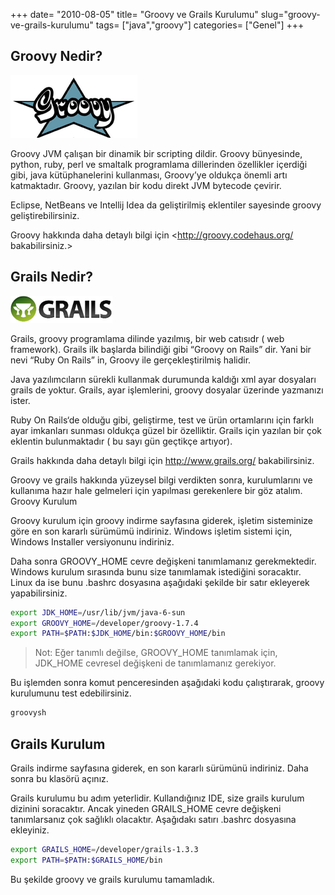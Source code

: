 +++
date= "2010-08-05"
title= "Groovy ve Grails Kurulumu"
slug="groovy-ve-grails-kurulumu"
tags= ["java","groovy"]
categories= ["Genel"]
+++


## Groovy Nedir?

![Groovy](/images/groovy_medium.png)

Groovy JVM çalışan bir dinamik bir scripting dildir. Groovy bünyesinde, python, ruby, perl ve smaltalk programlama dillerinden özellikler içerdiği gibi, java kütüphanelerini kullanması, Groovy’ye oldukça önemli artı katmaktadır. Groovy, yazılan bir kodu direkt JVM bytecode çevirir.

Eclipse, NetBeans ve Intellij Idea da geliştirilmiş eklentiler sayesinde groovy geliştirebilirsiniz.

Groovy hakkında daha detaylı bilgi için <http://groovy.codehaus.org/ bakabilirsiniz.>

## Grails Nedir?

![Grails Logo](/images/grails_logo1.png)

Grails, groovy programlama dilinde yazılmış, bir web catısıdr ( web framework). Grails ilk başlarda bilindiği gibi “Groovy on Rails” dir. Yani bir nevi “Ruby On Rails” in, Groovy ile gerçekleştirilmiş halidir.

Java yazılımcıların sürekli kullanmak durumunda kaldığı xml ayar dosyaları grails de yoktur. Grails, ayar işlemlerini, groovy dosyalar üzerinde yazmanızı ister.

Ruby On Rails‘de olduğu gibi, geliştirme, test ve ürün ortamlarını için farklı ayar imkanları sunması oldukça güzel bir özelliktir. Grails için yazılan bir çok eklentin bulunmaktadır ( bu sayı gün geçtikçe artıyor).

Grails hakkında daha detaylı bilgi için <http://www.grails.org/> bakabilirsiniz.

Groovy ve grails hakkında yüzeysel bilgi verdikten sonra, kurulumlarını ve kullanıma hazır hale gelmeleri için yapılması gerekenlere bir göz atalım.
Groovy Kurulum

Groovy kurulum için groovy indirme sayfasına giderek, işletim sisteminize göre en son kararlı sürümümü indiriniz. Windows işletim sistemi için, Windows Installer versiyonunu indiriniz.

Daha sonra GROOVY_HOME cevre değişkeni tanımlamanız gerekmektedir. Windows kurulum sırasında bunu size tanımlamak istediğini soracaktır. Linux da ise bunu .bashrc dosyasına aşağıdaki şekilde bir satır ekleyerek yapabilirsiniz.

```bash
export JDK_HOME=/usr/lib/jvm/java-6-sun
export GROOVY_HOME=/developer/groovy-1.7.4
export PATH=$PATH:$JDK_HOME/bin:$GROOVY_HOME/bin
```

> Not: Eğer tanımlı değilse, GROOVY_HOME tanımlamak için, JDK_HOME cevresel değişkeni de tanımlamanız gerekiyor. 

Bu işlemden sonra komut penceresinden aşağıdaki kodu çalıştırarak, groovy kurulumunu test edebilirsiniz.

```bash
groovysh
```

## Grails Kurulum

Grails indirme sayfasına giderek, en son kararlı sürümünü indiriniz. Daha sonra bu klasörü açınız.

Grails kurulumu bu adım yeterlidir. Kullandığınız IDE, size grails kurulum dizinini soracaktır. Ancak yineden GRAILS_HOME cevre değişkeni tanımlarsanız çok sağlıklı olacaktır. Aşağıdakı satırı .bashrc dosyasına ekleyiniz.
	
```bash
export GRAILS_HOME=/developer/grails-1.3.3
export PATH=$PATH:$GRAILS_HOME/bin
```

Bu şekilde groovy ve grails kurulumu tamamladık.